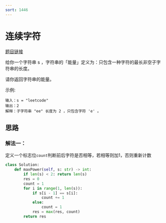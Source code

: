 ```yaml
---
sort: 1446
---
```

# 连续字符

[题目链接](https://leetcode-cn.com/problems/consecutive-characters/)

给你一个字符串 s ，字符串的「能量」定义为：只包含一种字符的最长非空子字符串的长度。

请你返回字符串的能量。

示例:
```
输入：s = "leetcode"
输出：2
解释：子字符串 "ee" 长度为 2 ，只包含字符 'e' 。
```


## 思路

### 解法一：
定义一个标志位`count`判断前后字符是否相等，若相等则加1，否则重新计数
```python
class Solution:
    def maxPower(self, s: str) -> int:
        if len(s) < 2: return len(s)
        res = 0
        count = 1
        for i in range(1, len(s)):
            if s[i - 1] == s[i]:
                count += 1
            else:
                count = 1
            res = max(res, count)
        return res
```

